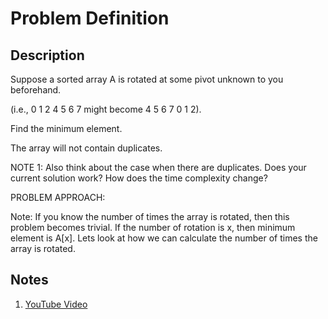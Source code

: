 # Problem Definition

## Description

Suppose a sorted array A is rotated at some pivot unknown to you beforehand.

(i.e., 0 1 2 4 5 6 7 might become 4 5 6 7 0 1 2).

Find the minimum element.

The array will not contain duplicates.

NOTE 1: Also think about the case when there are duplicates. Does your current solution work? How does the time complexity change?

PROBLEM APPROACH:

Note: If you know the number of times the array is rotated, then this problem becomes trivial. If the number of rotation is x, then minimum element is A[x].
Lets look at how we can calculate the number of times the array is rotated.

## Notes

1. [YouTube Video](https://www.youtube.com/watch?v=4qjprDkJrjY)